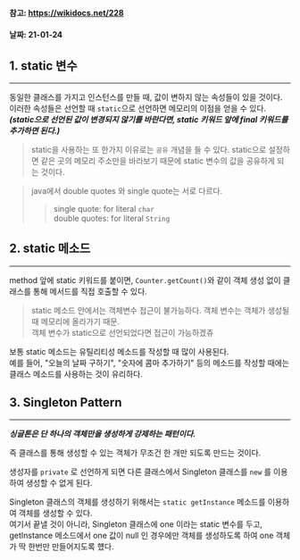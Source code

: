 #### 참고: https://wikidocs.net/228
#### 날짜: 21-01-24

## 1. static 변수
- - -
동일한 클래스를 가지고 인스턴스를 만들 때, 값이 변하지 않는 속성들이 있을 것이다.  
이러한 속성들은 선언할 때 `static`으로 선언하면 메모리의 이점을 얻을 수 있다.  
***(static으로 선언된 값이 변경되지 않기를 바란다면, static 키워드 앞에 final 키워드를 추가하면 된다.)***

> static을 사용하는 또 한가지 이유로는 `공유`  개념을 들 수 있다. static으로 설정하면 같은 곳의 메모리 주소만을 바라보기 때문에 static 변수의 값을 공유하게 되는 것이다.  

> java에서 double quotes 와 single quote는 서로 다르다. 
> > single quote: for literal `char`  
> > double quotes: for literal `String`

## 2. static 메소드
- - - 

method 앞에 static 키워드를 붙이면, ```Counter.getCount()```와 같이 객체 생성 없이 클래스를 통해 메서드를 직접 호출할 수 있다.  

> static 메소드 안에서는 객체변수 접근이 불가능하다. 객체 변수는 객체가 생성될 때 메모리에 올라가기 때문.  
> 객체 변수가 static으로 선언되었다면 접근이 가능하겠쥬

보통 static 메소드는 유틸리티성 메소드를 작성할 때 많이 사용된다.  
예를 들어, "오늘의 날짜 구하기", "숫자에 콤마 추가하기" 등의 메소드를 작성할 때에는 클래스 메소드를 사용하는 것이 유리하다.

## 3. Singleton Pattern
- - -
***싱글톤은 단 하나의 객체만을 생성하게 강제하는 패턴이다.***

즉 클래스를 통해 생성할 수 있는 객체가 무조건 한 개만 되도록 만드는 것이다.

생성자를 `private` 로 선언하게 되면 다른 클래스에서 Singleton 클래스를 `new` 를 이용하여 생성할 수 없게 된다.

Singleton 클래스의 객체를 생성하기 위해서는 `static getInstance` 메소드를 이용하여 객체를 생성할 수 있다.  
여기서 끝낼 것이 아니라, Singleton 클래스에 one 이라는 static 변수를 두고, getInstance 메소드에서 one 값이 null 인 경우에만 객체를 생성하도록 하여 one 객체가 딱 한번만 만들어지도록 헀다.


